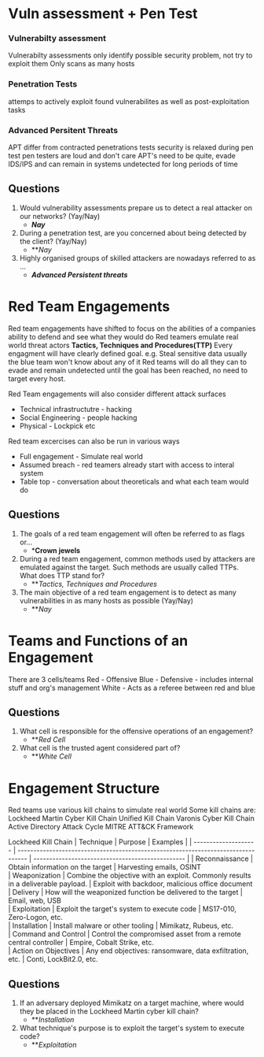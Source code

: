 # Vuln assessment + Pen Test

### Vulnerabilty assessment

Vulnerabilty assessments only identify possible security problem, not try to exploit them
Only scans as many hosts

### Penetration Tests
attemps to actively exploit found vulnerabilites as well as post-exploitation tasks

### Advanced Persitent Threats
APT differ from contracted penetrations tests
security is relaxed during pen test
pen testers are loud and don't care
APT's need to be quite, evade IDS/IPS and can remain in systems undetected for long periods of time

## Questions
1. Would vulnerability assessments prepare us to detect a real attacker on our networks? (Yay/Nay)
	- ***Nay***
2. During a penetration test, are you concerned about being detected by the client? (Yay/Nay)
	- ***Nay*
3. Highly organised groups of skilled attackers are nowadays referred to as ...
	- ***Advanced Persistent threats***

# Red Team Engagements

Red team engagements have shifted to focus on the abilities of a companies ability to defend and see what they would do 
Red teamers emulate real world threat actors **Tactics, Techniques and Procedures(TTP)** 
Every engagment will have clearly defined goal. e.g. Steal sensitive data
usually the blue team won't know about any of it
Red teams will do all they can to evade and remain undetected until the goal has been reached, no need to target every host. 

Red Team engagements will also consider different attack surfaces
- Technical infrastructutre - hacking
- Social Engineering - people hacking
- Physical - Lockpick etc

Red team excercises can also be run in various ways
- Full engagement - Simulate real world
- Assumed breach - red teamers already start with access to interal system
- Table top - conversation about theoreticals and what each team would do

## Questions
1. The goals of a red team engagement will often be referred to as flags or... 
	- ***Crown jewels**
2. During a red team engagement, common methods used by attackers are emulated against the target. Such methods are usually called TTPs. What does TTP stand for?
	- ***Tactics, Techniques and Procedures*
3. The main objective of a red team engagement is to detect as many vulnerabilities in as many hosts as possible (Yay/Nay)
	- ***Nay*

# Teams and Functions of an Engagement

There are 3 cells/teams
Red - Offensive 
Blue - Defensive - includes internal stuff and org's management
White - Acts as a referee between red and blue

## Questions
1. What cell is responsible for the offensive operations of an engagement?
	- ***Red Cell*
2. What cell is the trusted agent considered part of?
	- ***White Cell*

# Engagement Structure

Red teams use various kill chains to simulate real world 
Some kill chains are: 
    Lockheed Martin Cyber Kill Chain
    Unified Kill Chain
    Varonis Cyber Kill Chain
    Active Directory Attack Cycle
    MITRE ATT&CK Framework

Lockheed Kill Chain
| Technique            | Purpose                                                                           | Examples                                         |
| -------------------- | --------------------------------------------------------------------------------- | ------------------------------------------------ |
| Reconnaissance       | Obtain information on the target                                                  | Harvesting emails, OSINT                         
| Weaponization        | Combine the objective with an exploit. Commonly results in a deliverable payload. | Exploit with backdoor, malicious office document 
| Delivery             | How will the weaponized function be delivered to the target                       | Email, web, USB                                  
| Exploitation         | Exploit the target's system to execute code                                       | MS17-010, Zero-Logon, etc.                       
| Installation         | Install malware or other tooling                                                  | Mimikatz, Rubeus, etc.                           
| Command and Control  | Control the compromised asset from a remote central controller                    | Empire, Cobalt Strike, etc.                      
| Action on Objectives | Any end objectives: ransomware, data exfiltration, etc.                           | Conti, LockBit2.0, etc.                          

## Questions
1.  If an adversary deployed Mimikatz on a target machine, where would they be placed in the Lockheed Martin cyber kill chain? 
	- ***Installation*
2.  What technique's purpose is to exploit the target's system to execute code? 
	- ***Exploitation*